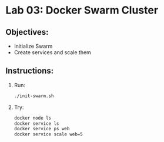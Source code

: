# Lab 03: Docker Swarm Cluster
## Objectives:
- Initialize Swarm
- Create services and scale them

## Instructions:
1. Run:
   ```bash
   ./init-swarm.sh
   ```
2. Try:
   ```bash
   docker node ls
   docker service ls
   docker service ps web
   docker service scale web=5
   ```
